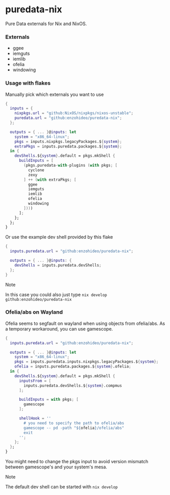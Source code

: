 # puredata-nix

Pure Data externals for Nix and NixOS.

### Externals

- ggee
- iemguts
- iemlib
- ofelia
- windowing

### Usage with flakes

Manually pick which externals you want to use

```nix
{
  inputs = {
    nixpkgs.url = "github:NixOS/nixpkgs/nixos-unstable";
    puredata.url = "github:enzohideo/puredata-nix";
  };

  outputs = { ... }@inputs: let
    system = "x86_64-linux";
    pkgs = inputs.nixpkgs.legacyPackages.${system};
    extraPkgs = inputs.puredata.packages.${system};
  in {
    devShells.${system}.default = pkgs.mkShell {
      buildInputs = [
        (pkgs.puredata-with-plugins (with pkgs; [
          cyclone
          zexy
        ] ++ (with extraPkgs; [
          ggee
          iemguts
          iemlib
          ofelia
          windowing
        ])))
      ];
    };
  };
}
```

Or use the example dev shell provided by this flake

```nix
{
  inputs.puredata.url = "github:enzohideo/puredata-nix";

  outputs = { ... }@inputs: {
    devShells = inputs.puredata.devShells;
  };
}
```

> [!NOTE]
> In this case you could also just type `nix develop github:enzohideo/puredata-nix`

### Ofelia/abs on Wayland

Ofelia seems to segfault on wayland when using objects from ofelia/abs. As a
temporary workaround, you can use gamescope.

```nix
{
  inputs.puredata.url = "github:enzohideo/puredata-nix";

  outputs = { ... }@inputs: let
    system = "x86_64-linux";
    pkgs = inputs.puredata.inputs.nixpkgs.legacyPackages.${system};
    ofelia = inputs.puredata.packages.${system}.ofelia;
  in {
    devShells.${system}.default = pkgs.mkShell {
      inputsFrom = [
        inputs.puredata.devShells.${system}.compmus
      ];

      buildInputs = with pkgs; [
        gamescope
      ];

      shellHook = ''
        # you need to specify the path to ofelia/abs
        gamescope -- pd -path "${ofelia}/ofelia/abs"
        exit
      '';
    };
  };
}
```

You might need to change the pkgs input to avoid version mismatch between
gamescope's and your system's mesa.

> [!NOTE]
> The default dev shell can be started with `nix develop`
